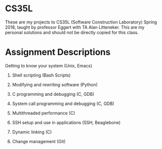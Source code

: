 # CS35L
These are my projects to CS35L (Software Construction Laboratory) Spring 2018, taught by professor Eggert with TA Alan Litteneker. This are my personal solutions and should not be directly copied for this class.


# Assignment Descriptions
Getting to know your system (Unix, Emacs) 

1. Shell scripting (Bash Scripts)

2. Modifying and rewriting software (Python)

3. C programming and debugging (C, GDB)

4. System call programming and debugging (C, GDB)

5. Multithreaded performance (C)

6. SSH setup and use in applications (SSH, Beaglebone)

7. Dynamic linking (C)

8. Change management (Git)
